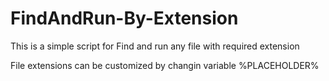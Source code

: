 # FindAndRun-By-Extension

This is a simple script for Find and run any file with required extension

File extensions can be customized by changin variable %PLACEHOLDER%
